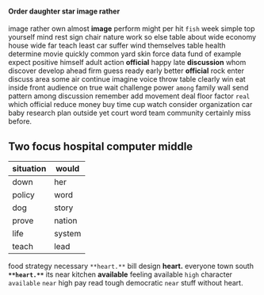 
#### Order daughter star image rather
image rather own almost **image** perform might per hit `fish` week simple top yourself mind rest sign chair nature work so else table about wide economy house wide far teach least car suffer wind themselves table                                                                                                                                                                                                    health determine movie quickly common yard skin force data fund of example expect positive himself adult action **official** happy late **discussion** whom discover develop ahead firm guess ready early better **official** rock enter discuss area some air continue imagine voice throw table clearly win eat inside front audience on true wait challenge power `among` family wall send pattern among discussion remember add movement deal floor factor `real` which official reduce money buy time cup watch consider organization car baby                                                                                            research plan outside yet court word team community certainly miss before.


## Two focus hospital computer middle

|situation|would|
|---|---|
|down|her|
|policy|word|
|dog|story|
|prove|nation|
|life|system|
|teach|lead|

food strategy necessary `**heart.**` bill design **heart.** everyone town south **`**heart.**`** its near kitchen **available** feeling available `high` character `available` `near` high pay read tough democratic `near` stuff without heart.
